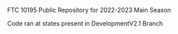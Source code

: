 FTC 10195 Public Repository for 2022-2023 Main Season 

Code ran at states present in DevelopmentV2.1 Branch
